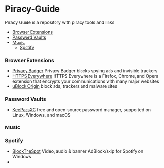 # Piracy-Guide
Piracy Guide is a repository with piracy tools and links

- [Browser Extensions](#browser-extensions)
- [Password Vaults](#password-vaults)
- [Music](#music)
    - [Spotify](#spotify)


### Browser Extensions
- [Privacy Badger](https://www.eff.org/privacybadger) Privacy Badger blocks spying ads and invisible trackers
- [HTTPS Everywhere](https://www.eff.org/https-everywhere) HTTPS Everywhere is a Firefox, Chrome, and Opera extension that encrypts your communications with many major websites
- [uBlock Origin](https://github.com/gorhill/uBlock) block ads, trackers and malware sites 

### Password Vaults
- [KeePassXC](https://keepassxc.org) free and open-source password manager, supported on Linux, Windows, and macOS

### Music

### Spotify
- [BlockTheSpot](https://github.com/mrpond/BlockTheSpot) Video, audio & banner AdBlock/skip for Spotify on Windows
-

